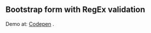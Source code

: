 ## Bootstrap form with RegEx validation

Demo at: [Codepen](https://codepen.io/Amerey/pen/MWYvLYp) .


